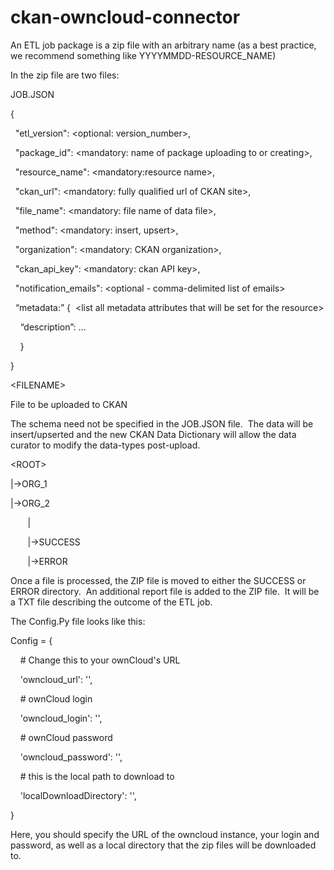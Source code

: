 # ckan-owncloud-connector

An ETL job package is a zip file with an arbitrary name (as a best practice, we recommend something like YYYYMMDD-RESOURCE_NAME)

In the zip file are two files:

JOB.JSON

{

  "etl_version": &lt;optional: version_number&gt;,

  "package_id": &lt;mandatory: name of package uploading to or creating&gt;,

  "resource_name": &lt;mandatory:resource name&gt;,

  "ckan_url": &lt;mandatory: fully qualified url of CKAN site&gt;,

  "file_name": &lt;mandatory: file name of data file&gt;,

  "method": &lt;mandatory: insert, upsert&gt;,

  "organization": &lt;mandatory: CKAN organization&gt;,

  "ckan_api_key": &lt;mandatory: ckan API key&gt;,

  "notification_emails": &lt;optional - comma-delimited list of emails&gt;

  “metadata:” {  &lt;list all metadata attributes that will be set for the resource&gt;

    “description”: ... 

    }

}

&lt;FILENAME&gt;

File to be uploaded to CKAN

The schema need not be specified in the JOB.JSON file.  The data will be insert/upserted and the new CKAN Data Dictionary will allow the data curator to modify the data-types post-upload.

&lt;ROOT&gt;

|-&gt;ORG_1

|-&gt;ORG_2

       |

       |-&gt;SUCCESS

       |-&gt;ERROR

Once a file is processed, the ZIP file is moved to either the SUCCESS or ERROR directory.  An additional report file is added to the ZIP file.  It will be a TXT file describing the outcome of the ETL job.

The Config.Py file looks like this:

Config = {

    # Change this to your ownCloud's URL

    'owncloud_url': '',

    # ownCloud login

    'owncloud_login': '',

    # ownCloud password

    'owncloud_password': '',

    # this is the local path to download to

    'localDownloadDirectory': '',

}

Here, you should specify the URL of the owncloud instance, your login and password, as well as a local directory that the zip files will be downloaded to.  
